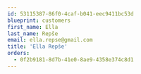 ```yaml
---
id: 53115387-86f0-4caf-b041-eec9411bc53d
blueprint: customers
first_name: Ella
last_name: Repše
email: ella.repse@gmail.com
title: 'Ella Repše'
orders:
  - 0f2b9181-8d7b-41e0-8ae9-4358e374c8d1
---
```


